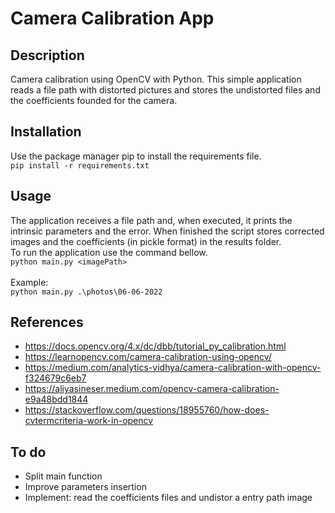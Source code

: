 # Camera Calibration App

## Description
Camera calibration using OpenCV with Python. This simple application reads a file path with distorted pictures and stores the undistorted files and the coefficients founded for the camera.

## Installation
Use the package manager pip to install the requirements file.<br>
```pip install -r requirements.txt```

## Usage
The application receives a file path and, when executed, it prints the intrinsic parameters and the error. When finished the script stores corrected images and the coefficients (in pickle format) in the results folder.<br>
To run the application use the command bellow.<br>
```python main.py <imagePath>```<br><br>
Example:<br>
```python main.py .\photos\06-06-2022```

## References
- https://docs.opencv.org/4.x/dc/dbb/tutorial_py_calibration.html
- https://learnopencv.com/camera-calibration-using-opencv/
- https://medium.com/analytics-vidhya/camera-calibration-with-opencv-f324679c6eb7
- https://aliyasineser.medium.com/opencv-camera-calibration-e9a48bdd1844
- https://stackoverflow.com/questions/18955760/how-does-cvtermcriteria-work-in-opencv

## To do
- Split main function
- Improve parameters insertion
- Implement: read the coefficients files and undistor a entry path image